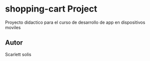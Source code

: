 # shopping-cart Project

Proyecto didactico para el curso de desarrollo 
de app en dispositivos moviles

## Autor

Scarlett solis